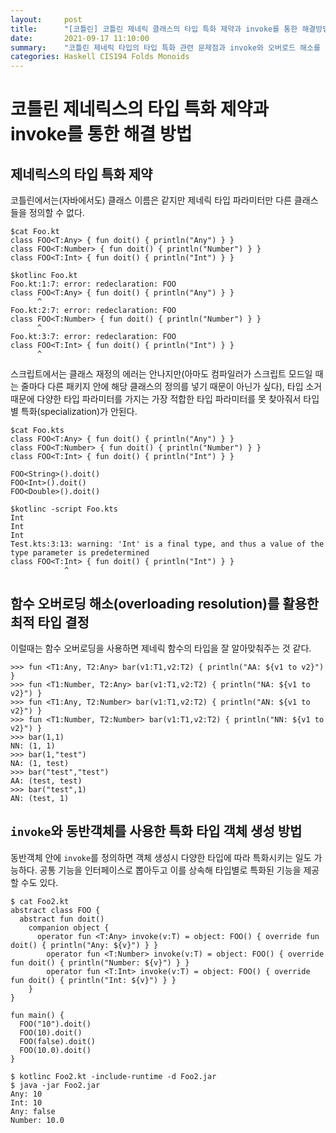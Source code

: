 ```yaml
---
layout:     post
title:      "[코틀린] 코틀린 제네릭 클래스의 타입 특화 제약과 invoke를 통한 해결방법"
date:       2021-09-17 11:10:00
summary:    "코틀린 제네릭 타입의 타입 특화 관련 문제점과 invoke와 오버로드 해소를 통해 이런 문제점을 어떻게 우회할 수 있는지 설명함"
categories: Haskell CIS194 Folds Monoids
---
```


# 코틀린 제네릭스의 타입 특화 제약과 invoke를 통한 해결 방법

## 제네릭스의 타입 특화 제약

코틀린에서는(자바에서도) 클래스 이름은 같지만 제네릭 타입 파라미터만 다른 클래스들을 정의할 수 없다. 

```
$cat Foo.kt
class FOO<T:Any> { fun doit() { println("Any") } }
class FOO<T:Number> { fun doit() { println("Number") } }
class FOO<T:Int> { fun doit() { println("Int") } }

$kotlinc Foo.kt
Foo.kt:1:7: error: redeclaration: FOO
class FOO<T:Any> { fun doit() { println("Any") } }
      ^
Foo.kt:2:7: error: redeclaration: FOO
class FOO<T:Number> { fun doit() { println("Number") } }
      ^
Foo.kt:3:7: error: redeclaration: FOO
class FOO<T:Int> { fun doit() { println("Int") } }
      ^
```

스크립트에서는 클래스 재정의 에러는 안나지만(아마도 컴파일러가 스크립트 모드일 때는 줄마다 다른 패키지 안에 해당 클래스의 정의를 넣기 때문이 아닌가 싶다), 타입 소거 때문에 다양한 타입 파라미터를 가지는 가장 적합한 타입 파라미터를 못 찾아줘서 타입별 특화(specialization)가 안된다.

```
$cat Foo.kts
class FOO<T:Any> { fun doit() { println("Any") } }
class FOO<T:Number> { fun doit() { println("Number") } }
class FOO<T:Int> { fun doit() { println("Int") } }

FOO<String>().doit()
FOO<Int>().doit()
FOO<Double>().doit()

$kotlinc -script Foo.kts
Int
Int
Int
Test.kts:3:13: warning: 'Int' is a final type, and thus a value of the type parameter is predetermined
class FOO<T:Int> { fun doit() { println("Int") } }
            ^
```

## 함수 오버로딩 해소(overloading resolution)를 활용한 최적 타입 결정

이럴때는 함수 오버로딩을 사용하면 제네릭 함수의 타입을 잘 알아맞춰주는 것 같다.

```
>>> fun <T1:Any, T2:Any> bar(v1:T1,v2:T2) { println("AA: ${v1 to v2}") }
>>> fun <T1:Number, T2:Any> bar(v1:T1,v2:T2) { println("NA: ${v1 to v2}") }
>>> fun <T1:Any, T2:Number> bar(v1:T1,v2:T2) { println("AN: ${v1 to v2}") }
>>> fun <T1:Number, T2:Number> bar(v1:T1,v2:T2) { println("NN: ${v1 to v2}") }
>>> bar(1,1)
NN: (1, 1)
>>> bar(1,"test")
NA: (1, test)
>>> bar("test","test")
AA: (test, test)
>>> bar("test",1)
AN: (test, 1)
```

## `invoke`와 동반객체를 사용한 특화 타입 객체 생성 방법

동반객체 안에 `invoke`를 정의하면 객체 생성시 다양한 타입에 따라 특화시키는 일도 가능하다. 공통 기능을 인터페이스로 뽑아두고 이를 상속해 타입별로 특화된 기능을 제공할 수도 있다.

```
$ cat Foo2.kt
abstract class FOO {
  abstract fun doit()
    companion object {
      operator fun <T:Any> invoke(v:T) = object: FOO() { override fun doit() { println("Any: ${v}") } }
        operator fun <T:Number> invoke(v:T) = object: FOO() { override fun doit() { println("Number: ${v}") } }
        operator fun <T:Int> invoke(v:T) = object: FOO() { override fun doit() { println("Int: ${v}") } }
    }
}

fun main() {
  FOO("10").doit()
  FOO(10).doit()
  FOO(false).doit()
  FOO(10.0).doit()
}

$ kotlinc Foo2.kt -include-runtime -d Foo2.jar
$ java -jar Foo2.jar
Any: 10
Int: 10
Any: false
Number: 10.0
```
